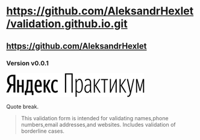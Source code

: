 # https://github.com/AleksandrHexlet/validation.github.io.git
## https://github.com/AleksandrHexlet
### Version v0.0.1
![Praktikum Logo](/logo.svg)


Quote break.

> This validation form is intended for validating names,phone numbers,email addresses,and websites. Includes validation of borderline cases.